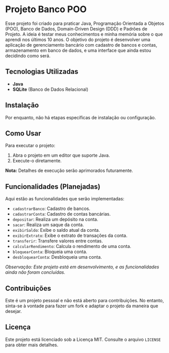 # Projeto Banco POO

Esse projeto foi criado para praticar Java, Programação Orientada a Objetos (POO), Banco de Dados, Domain-Driven Design (DDD) e Padrões de Projeto. A ideia é testar meus conhecimentos e minha memória sobre o que aprendi nos últimos 10 anos. O objetivo do projeto é desenvolver uma aplicação de gerenciamento bancário com cadastro de bancos e contas, armazenamento em banco de dados, e uma interface que ainda estou decidindo como será.

## Tecnologias Utilizadas

- **Java**
- **SQLite** (Banco de Dados Relacional)

## Instalação

Por enquanto, não há etapas específicas de instalação ou configuração. 

## Como Usar

Para executar o projeto:
1. Abra o projeto em um editor que suporte Java.
2. Execute-o diretamente.

**Nota:** Detalhes de execução serão aprimorados futuramente.

## Funcionalidades (Planejadas)

Aqui estão as funcionalidades que serão implementadas:

- `cadastrarBanco`: Cadastro de bancos.
- `cadastrarConta`: Cadastro de contas bancárias.
- `depositar`: Realiza um depósito na conta.
- `sacar`: Realiza um saque da conta.
- `exibirSaldo`: Exibe o saldo atual da conta.
- `exibirExtrato`: Exibe o extrato de transações da conta.
- `transferir`: Transfere valores entre contas.
- `calcularRendimento`: Calcula o rendimento de uma conta.
- `bloquearConta`: Bloqueia uma conta.
- `desbloquearConta`: Desbloqueia uma conta.

*Observação: Este projeto está em desenvolvimento, e as funcionalidades ainda não foram concluídas.*

## Contribuições

Este é um projeto pessoal e não está aberto para contribuições. No entanto, sinta-se à vontade para fazer um fork e adaptar o projeto da maneira que desejar.

## Licença

Este projeto está licenciado sob a Licença MIT. Consulte o arquivo `LICENSE` para obter mais detalhes.

